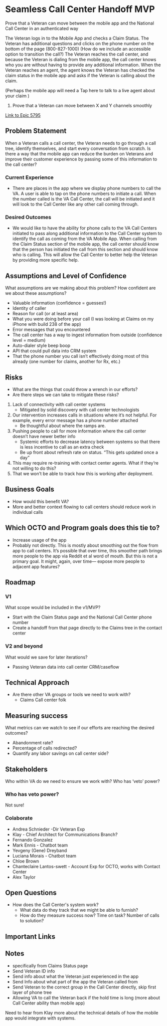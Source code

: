 # Seamless Call Center Handoff MVP
Prove that a Veteran can move between the mobile app and the National Call Center in an authenticated way

The Veteran logs in to the Mobile App and checks a Claim Status.
The Veteran has additional questions and clicks on the phone number on the bottom of the page (800-827-1000)
(How do we include an accessible option to transition the call?)
The Veteran reaches the call center, and because the Veteran is dialing from the mobile app, the call center knows who you are without having to provide any additional information.
When the Veteran reaches an agent, the agent knows the Veteran has checked the claim status in the mobile app and asks if the Veteran is calling about the claim.

(Perhaps the mobile app will need a Tap here to talk to a live agent about your claim )

1. Prove that a Veteran can move between X and Y channels smoothly 
 
[Link to Epic 5795](https://github.com/department-of-veterans-affairs/va-mobile-app/issues/5795)
 
## Problem Statement
 
When a Veteran calls a call center, the Veteran needs to go through a call tree, identify themselves, and start every conversation from scratch. Is there a way that the mobile app can reduce the burden on Veterans and improve their customer experience by passing some of this information to the call center?
 
### Current Experience ###
 
- There are places in the app where we display phone numbers to call the VA.  A user is able to tap on the phone numbers to initiate a call.  When the number called is the VA Call Center, the call will be initiated and it will look to the Call Center like any other call coming through.
 
### Desired Outcomes ###
 
- We would like to have the ability for phone calls to the VA Call Centers initiated to pass along additional information to the Call Center system to identify the call as coming from the VA Mobile App. When calling from the Claim Status section of the mobile app, the call center should know that the person has initiated the call from this section and should know who is calling. This will allow the Call Center to better help the Veteran by providing more specific help.
 
## Assumptions and Level of Confidence
What assumptions are we making about this problem?  How confident are we about these assumptions?
- Valuable information (confidence = guesses!)
- Identity of caller
- Reason for call (or at least area)
- What you were doing before your call (I was looking at Claims on my iPhone with build 238 of the app)
- Error messages that you encountered
- The call center has a way to ingest information from outside  (confidence level = medium)
- Auto-dialer style beep boop
- API that could pull data into CRM system
- That the phone number you call isn’t effectively doing most of this already (one number for claims, another for Rx, etc.)

## Risks
 
- What are the things that could throw a wrench in our efforts? 
- Are there steps we can take to mitigate these risks?

1. Lack of connectivity with call center systems
    - Mitigated by solid discovery with call center technologists
2. Our intervention increases calls in situations where it’s not helpful. For example, every error message has a phone number attached
    - Be thoughtful about where the ramps are.
3. Pushing people to call for more information where the call center doesn’t have newer better info
    - Systemic efforts to decrease latency between systems so that there is less incentive to call as an extra check
    - Be up front about refresh rate on status. “This gets updated once a day”
4. This may require re-training with contact center agents. What if they’re not willing to do this?
5. That we won’t be able to track how this is working after deployment.
 
## Business Goals
- How would this benefit VA?
- More and better context flowing to call centers should reduce work in individual calls 

## Which OCTO and Program goals does this tie to?	
- Increase usage of the app
- Probably not directly. This is mostly about smoothing out the flow from app to call centers. It’s possible that over time, this smoother path brings more people to the app via Reddit et al word of mouth. But this is not a primary goal. It might, again, over time— expose more people to adjacent app features?
 
## Roadmap
 
### V1
What scope would be included in the v1/MVP?  
- Start with the Claim Status page and the National Call Center phone number
- Create a handoff from that page directly to the Claims tree in the contact center

### V2 and beyond
What would we save for later iterations?
- Passing Veteran data into call center CRM/caseflow
 
## Technical Approach
 
- Are there other VA groups or tools we need to work with?
  - Claims Call center folk 

 
## Measuring success 
 
What metrics can we watch to see if our efforts are reaching the desired outcomes?
- Abandonment rate?
- Percentage of calls redirected?
- Quantify any labor savings on call center side?
 
## Stakeholders
 
Who within VA do we need to ensure we work with?  Who has ‘veto’ power?

### Who has veto power?
Not sure!

### Colaborate
- Andrea Schnieder -Dir Veteran Exp
- Klay  - Chief Architect for Communications Branch?
- Fernando Gonzalez
- Mark Ennis - Chatbot team
- Yevgeny (Gene) Dreyband 
- Luciana Morais - Chatbot team
- Chloe Brown
- Chanteclaire Lantos-swett - Account Exp for OCTO, works with Contact Center
- Alex Taylor
 
## Open Questions
 
- How does the Call Center's system work?
  - What data do they track that we might be able to furnish?
  - How do they measure success now? Time on task? Number of calls to solution?
 
## Important Links

 
## Notes
- specifically from Claims Status page
-  Send Veteran ID info 
-  Send info about what the Veteran just experienced in the app
-  Send Info about what part of the app the Veteran called from
-  Send Veteran to the correct group in the Call Center directly, skip first layer of phone tree
-  Allowing VA to call the Veteran back if the hold time is long (more about Call Center ability than mobile app)
 
Need to hear from Klay more about the technical details of how the mobile app would integrate with systems.


